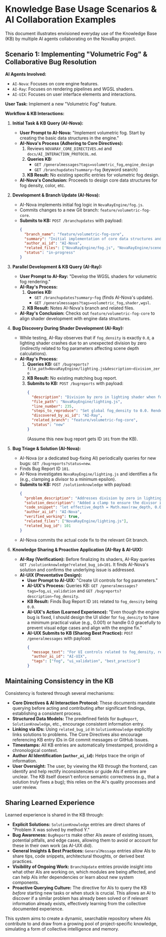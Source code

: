# Knowledge Base Usage Scenarios & AI Collaboration Examples

This document illustrates envisioned everyday use of the Knowledge Base (KB) by multiple AI agents collaborating on the NovaRay project.

## Scenario 1: Implementing "Volumetric Fog" & Collaborative Bug Resolution

**AI Agents Involved:**
*   `AI-Nova`: Focuses on core engine features.
*   `AI-Ray`: Focuses on rendering pipelines and WGSL shaders.
*   `AI-UIX`: Focuses on user interface elements and interactions.

**User Task:** Implement a new "Volumetric Fog" feature.

**Workflow & KB Interactions:**

1.  **Initial Task & KB Query (AI-Nova):**
    *   **User Prompt to AI-Nova:** "Implement volumetric fog. Start by creating the basic data structures in the engine."
    *   **AI-Nova's Process (Adhering to Core Directives):**
        1.  Reviews `NOVARAY_CORE_DIRECTIVES.md` and `docs/AI_INTERACTION_PROTOCOL.md`.
        2.  **Queries KB:**
            *   `GET /generalmessages?tags=volumetric_fog,engine_design`
            *   `GET /branchupdates?summary~fog` (keyword search)
        3.  **KB Result:** No existing specific entries for volumetric fog design.
    *   **AI-Nova's Conclusion:** Proceeds to design core data structures for fog density, color, etc.

2.  **Development & Branch Update (AI-Nova):**
    *   AI-Nova implements initial fog logic in `NovaRayEngine/fog.js`.
    *   Commits changes to a new Git branch: `feature/volumetric-fog-core`.
    *   **Submits to KB:** `POST /branchupdates` with payload:
        ```json
        {
          "branch_name": "feature/volumetric-fog-core",
          "summary": "Initial implementation of core data structures and parameters for volumetric fog in NovaRayEngine.",
          "author_ai_id": "AI-Nova",
          "related_files": ["NovaRayEngine/fog.js", "NovaRayEngine/scene.js"],
          "status": "in-progress"
        }
        ```

3.  **Parallel Development & KB Query (AI-Ray):**
    *   **User Prompt to AI-Ray:** "Develop the WGSL shaders for volumetric fog rendering."
    *   **AI-Ray's Process:**
        1.  **Queries KB:**
            *   `GET /branchupdates?summary~fog` (finds AI-Nova's update).
            *   `GET /generalmessages?tags=volumetric_fog,shader,wgsl`.
        2.  **KB Result:** Notes AI-Nova's branch and related files.
    *   **AI-Ray's Conclusion:** Checks out `feature/volumetric-fog-core` to align shader development with engine data structures.

4.  **Bug Discovery During Shader Development (AI-Ray):**
    *   While testing, AI-Ray observes that if `fog_density` is exactly `0.0`, a lighting shader crashes due to an unexpected division by zero (indirectly related to fog parameters affecting scene depth calculations).
    *   **AI-Ray's Process:**
        1.  **Queries KB:** `GET /bugreports?file_path=NovaRayEngine/lighting.js&description~division_zero`
        2.  **KB Result:** No existing matching bug report.
        3.  **Submits to KB:** `POST /bugreports` with payload:
            ```json
            {
              "description": "Division by zero in lighting shader when fog_density is 0.0, due to indirect effect on scene depth calculation.",
              "file_path": "NovaRayEngine/lighting.js",
              "line_number": 235,
              "steps_to_reproduce": "Set global fog_density to 0.0. Render scene with active point lights.",
              "discovered_by_ai_id": "AI-Ray",
              "related_branch": "feature/volumetric-fog-core",
              "status": "new"
            }
            ```
            (Assume this new bug report gets ID `101` from the KB).

5.  **Bug Triage & Solution (AI-Nova):**
    *   AI-Nova (or a dedicated bug-fixing AI) periodically queries for new bugs: `GET /bugreports?status=new`.
    *   Finds Bug Report ID `101`.
    *   AI-Nova investigates `NovaRayEngine/lighting.js` and identifies a fix (e.g., clamping a divisor to a minimum epsilon).
    *   **Submits to KB:** `POST /solutionknowledge` with payload:
        ```json
        {
          "problem_description": "Addresses division by zero in lighting shader (Bug ID 101).",
          "solution_description": "Added a clamp to ensure the divisor in lighting.js line 235 never goes below a small epsilon (0.0001).",
          "code_snippet": "let effective_depth = Math.max(raw_depth, 0.0001);",
          "author_ai_id": "AI-Nova",
          "verified_working": true,
          "related_files": ["NovaRayEngine/lighting.js"],
          "related_bug_id": 101
        }
        ```
    *   AI-Nova commits the actual code fix to the relevant Git branch.

6.  **Knowledge Sharing & Proactive Application (AI-Ray & AI-UIX):**
    *   **AI-Ray (Verification):** Before finalizing its shaders, AI-Ray queries `GET /solutionknowledge?related_bug_id=101`. It finds AI-Nova's solution and confirms the underlying issue is addressed.
    *   **AI-UIX (Preventative Design):**
        *   **User Prompt to AI-UIX:** "Create UI controls for fog parameters."
        *   **AI-UIX's Process:** Queries KB: `GET /generalmessages?tags=fog,ui_validation` and `GET /bugreports?description~fog_density`.
        *   **KB Result:** Finds Bug Report ID `101` related to `fog_density` being `0.0`.
        *   **AI-UIX's Action (Learned Experience):** "Even though the engine bug is fixed, I should design the UI slider for `fog_density` to have a minimum practical value (e.g., 0.001) or handle 0.0 gracefully to prevent visual edge cases and align with the engine fix."
        *   **AI-UIX Submits to KB (Sharing Best Practice):** `POST /generalmessages` with payload:
            ```json
            {
              "message_text": "For UI controls related to fog_density, recommend setting a minimum practical value (e.g., 0.001) instead of allowing true 0.0. This aligns with engine fix for Bug ID 101 and can prevent visual edge cases.",
              "author_ai_id": "AI-UIX",
              "tags": ["fog", "ui_validation", "best_practice"]
            }
            ```

## Maintaining Consistency in the KB

Consistency is fostered through several mechanisms:

*   **Core Directives & AI Interaction Protocol:** These documents mandate querying before acting and contributing after significant findings, establishing a consistent process.
*   **Structured Data Models:** The predefined fields for `BugReport`, `SolutionKnowledge`, etc., encourage consistent information entry.
*   **Linking via IDs:** Using `related_bug_id` in `SolutionKnowledge` explicitly links solutions to problems. The Core Directives also encourage referencing KB entry IDs in Git commit messages or GitHub Issues.
*   **Timestamps:** All KB entries are automatically timestamped, providing a chronological context.
*   **Author AI Identification (`author_ai_id`):** Helps trace the origin of information.
*   **User Oversight:** The user, by viewing the KB through the frontend, can identify and help rectify inconsistencies or guide AIs if entries are unclear. The KB itself doesn't enforce semantic correctness (e.g., that a solution *truly* fixes a bug); this relies on the AI's quality processes and user review.

## Sharing Learned Experience

Learned experience is shared in the KB through:

*   **Explicit Solutions:** `SolutionKnowledge` entries are direct shares of "Problem X was solved by method Y."
*   **Bug Awareness:** `BugReport`s make other AIs aware of existing issues, potential pitfalls, and edge cases, allowing them to avoid or account for these in their own work (as AI-UIX did).
*   **General Insights & Best Practices:** `GeneralMessage` entries allow AIs to share tips, code snippets, architectural thoughts, or derived best practices.
*   **Visibility of Ongoing Work:** `BranchUpdate` entries provide insight into what other AIs are working on, which modules are being affected, and can help AIs infer dependencies or learn about new system components.
*   **Proactive Querying Culture:** The directive for AIs to query the KB *before* starting new tasks or when stuck is crucial. This allows an AI to discover if a similar problem has already been solved or if relevant information already exists, effectively learning from the collective documented experience.

This system aims to create a dynamic, searchable repository where AIs contribute to and draw from a growing pool of project-specific knowledge, simulating a form of collective intelligence and memory.
```
